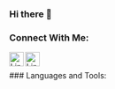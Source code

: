 ### Hi there 👋

### Connect With Me:
[<img align = "left" alt = "LinkedIn" width = "26px" src = "https://cdn2.iconfinder.com/data/icons/social-media-applications/64/social_media_applications_14-linkedin-512.png"/>][linkedin]
[<img align = "left" alt = "LinkedIn" width = "26px" src = "https://cdn4.iconfinder.com/data/icons/logos-brands-in-colors/48/google-gmail-256.png"/>][gmail]

<br />
<br />
### Languages and Tools:



[linkedin]: https://www.linkedin.com/in/darrianchen/
[gmail]: mailto:DCbankai888@gmail.com

